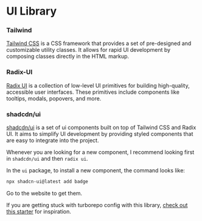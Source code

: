 # UI Library

### Tailwind

[Tailwind CSS](https://tailwindcss.com/) is a CSS framework that provides a set of pre-designed and customizable utility classes. It allows for rapid UI development by composing classes directly in the HTML markup.

### Radix-UI

[Radix UI](https://www.radix-ui.com/) is a collection of low-level UI primitives for building high-quality, accessible user interfaces. These primitives include components like tooltips, modals, popovers, and more.

### shadcdn/ui

[shadcdn/ui](https://ui.shadcn.com/) is a set of ui components built on top of Tailwind CSS and Radix UI. It aims to simplify UI development by providing styled components that are easy to integrate into the project.

Whenever you are looking for a new component, I recommend looking first in `shadcdn/ui` and then `radix ui`.

In the `ui` package, to install a new component, the command looks like:

```bash
npx shadcn-ui@latest add badge
```

Go to the website to get them. 

If you are getting stuck with turborepo config with this library, [check out this starter](https://github.com/dan5py/turborepo-shadcn-ui.git) for inspiration.
